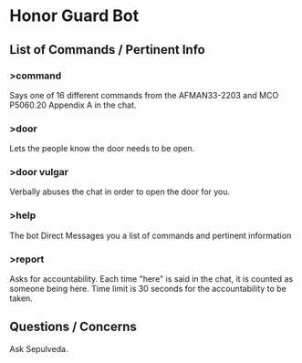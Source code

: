 # Honor Guard Bot 

## List of Commands / Pertinent Info

### >command

Says one of 16 different commands from the AFMAN33-2203 and MCO P5060.20 Appendix A in the chat. 

### >door

Lets the people know the door needs to be open. 

### >door vulgar

Verbally abuses the chat in order to open the door for you. 

### >help

The bot Direct Messages you a list of commands and pertinent information

### >report

Asks for accountability. Each time "here" is said in the chat, it is counted as someone being here. Time limit is 30 seconds for the accountability to be taken. 


## Questions / Concerns

Ask Sepulveda.
